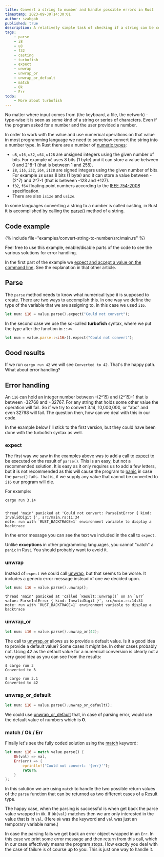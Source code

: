 ```yaml
---
title: Convert a string to number and handle possible errors in Rust
timestamp: 2023-09-30T14:30:01
author: szabgab
published: true
description: A relatively simple task of checking if a string can be converted to a number and then converting it. Several ways to handle errors in Rust.
tags:
    - parse
    - i8
    - u8
    - f32
    - casting
    - turbofish
    - expect
    - unwrap
    - unwrap_or
    - unwrap_or_default
    - match
    - Ok
    - Err
todo:
    - More about turbofish
---
```


No matter where input comes from (the keyboard, a file, the network) - type-wise it is seen as some kind of a string or series of characters.
Even if the program asked for a number and the user provided a number.

In order to work with the value and use numerical operations on that value in most programming language we need to somehow convert the string into a number type.
In Rust there are a number of [numeric types](https://doc.rust-lang.org/reference/types/numeric.html):

* `u8`, `u16`, `u32`, `u64`, `u128` are unsigned integers using the given number of bits. For example `u8` uses 8 bits (1 byte) and it can store a value between 0 and 2^8-1 (that is between 1 and 255).
* `i8`, `i16`, `i32`, `i64`, `i128` are signed integers using the given number of bits. For example `i8` uses 8 bits (1 byte) and it can store a value between -(2^7) and 2^7-1 (that is between -128 and +127).
* `f32`, `f64` floating point numbers according to the [IEEE 754-2008](https://en.wikipedia.org/wiki/IEEE_754-2008_revision) specification.
* There are also `isize` and `usize`.


In some languages converting a string to a number is called casting, in Rust it is accomplished by calling the [parse()](https://doc.rust-lang.org/std/primitive.str.html#method.parse) method of a string.

## Code example

{% include file="examples/convert-string-to-number/src/main.rs" %}

Feel free to use this example, enable/disable parts of the code to see the various solutions for error handling.

In the first part of the example we [expect and accept a value on the command line](/expect-one-command-line-parameter). See the explanation in that other article.

## Parse

The `parse` method needs to know what numerical type it is supposed to create. There are two ways to accomplish this. In one way we define the type of the variable that we are assigning to, in this case we used `i16`.

```rust
let num: i16 = value.parse().expect("Could not convert");
```

In the second case we use the so-called **turbofish** syntax, where we put the type after the function in `::<>`.

```rust
let num = value.parse::<i16>().expect("Could not convert");
```

## Good results

If we run `cargo run 42` we will see `Converted to 42`. That's the happy path. What about error handling?

## Error handling

An `i16` can hold an integer number between -(2^15) and (2^15)-1 that is between -32768 and +32767. For any string that holds some other value the operation will fail.
So if we try to convert 3.14,  10,000,000, or "abc" and even 32768 will fail. The question then, how can we deal with this in our code.

In the example below I'll stick to the first version, but they could have been done with the turbofish syntax as well.

### expect

The first way we saw in the examples above was to add a call to [expect](https://doc.rust-lang.org/std/result/enum.Result.html#method.expect) to be executed on the result of `parse()`. This is an easy, but not a recommended solution. It is easy as it only requires us to add a few letters, but it is not recommended as this will cause the program to [panic](https://doc.rust-lang.org/std/macro.panic.html) in case the `parse()` fails. That is, if we supply any value that cannot be converted to `i16` our program will die.

For example:

```
cargo run 3.14


thread 'main' panicked at 'Could not convert: ParseIntError { kind: InvalidDigit }', src/main.rs:11:34
note: run with `RUST_BACKTRACE=1` environment variable to display a backtrace
```

In the error message you can see the text we included in the call to `expect`.

Unlike **exceptions** in other programming languages, you cannot "catch" a `panic` in Rust. You should probably want to avoid it.

### unwrap

Instead of `expect` we could call [unwrap](https://doc.rust-lang.org/std/result/enum.Result.html#method.unwrap), but that seems to be worse. It includes a generic error message instead of one we decided upon.

```rust
let num: i16 = value.parse().unwrap();
```

```
thread 'main' panicked at 'called `Result::unwrap()` on an `Err` value: ParseIntError { kind: InvalidDigit }', src/main.rs:14:34
note: run with `RUST_BACKTRACE=1` environment variable to display a backtrace
```

### unwrap_or

```rust
let num: i16 = value.parse().unwrap_or(42);
```

The call to [unwrap_or](https://doc.rust-lang.org/std/result/enum.Result.html#method.unwrap_or) allows us to provide a default value. Is it a good idea to provide a default value?
Some cases it might be. In other cases probably not. Using 42 as the default value for a numerical conversion is clearly not a very good idea
as you can see from the results:

```
$ cargo run 3
Converted to 3

$ cargo run 3.1
Converted to 42
```

### unwrap_or_default

```rust
let num: i16 = value.parse().unwrap_or_default();
```

We could use [unwrap_or_default](https://doc.rust-lang.org/std/result/enum.Result.html#method.unwrap_or_default) that, in case of parsing error,
would use the default value of numbers which is **0**.


### match / Ok / Err

Finally let's see the fully coded solution using the [match](https://doc.rust-lang.org/std/keyword.match.html) keyword:

```rust
let num: i16 = match value.parse() {
    Ok(val) => val,
    Err(err) => {
        eprintln!("Could not convert: '{err}'");
        return;
    }
};
```

In this solution we are using `match` to handle the two possible return values of the `parse` function
that can be returned as two different cases of a [Result](https://doc.rust-lang.org/std/result/index.html) type.

The happy case, when the parsing is successful is when get back the parse value wrapped in `Ok`. If `Ok(val)` matches then we are only interested in the value that is in `val`.
(Here `Ok` was the keyword and `val` was just an temporary variable name.)

In case the parsing fails we get back an error object wrapped in an `Err`. In this case we print some error message and then return from this call, which in our case effectively means the program stops. How exactly you deal with the case of failure is of course up to you. This is just one way to handle it.


